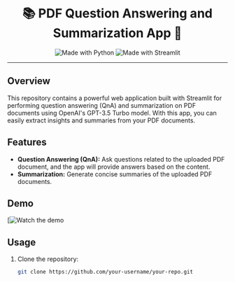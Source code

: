 <h1 align="center">📚 PDF Question Answering and Summarization App 🤖</h1>

<p align="center">
  <img src="https://img.shields.io/badge/made%20with-Python-blue.svg" alt="Made with Python">
  <img src="https://img.shields.io/badge/made%20with-Streamlit-orange.svg" alt="Made with Streamlit">
</p>

---

## Overview

This repository contains a powerful web application built with Streamlit for performing question answering (QnA) and summarization on PDF documents using OpenAI's GPT-3.5 Turbo model. With this app, you can easily extract insights and summaries from your PDF documents.

## Features

- **Question Answering (QnA):** Ask questions related to the uploaded PDF document, and the app will provide answers based on the content.
- **Summarization:** Generate concise summaries of the uploaded PDF documents.

## Demo

[![Watch the demo]()

## Usage

1. Clone the repository:

   ```bash
   git clone https://github.com/your-username/your-repo.git
